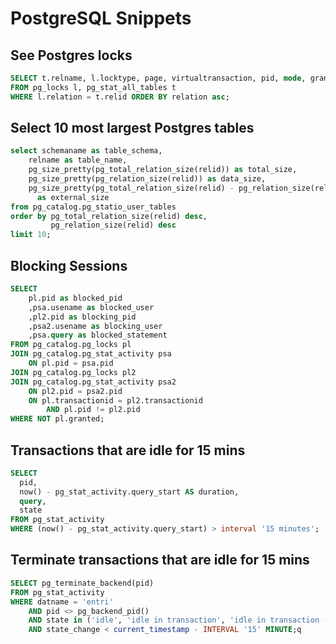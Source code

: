 # PostgreSQL Snippets

## See Postgres locks

```sql
SELECT t.relname, l.locktype, page, virtualtransaction, pid, mode, granted 
FROM pg_locks l, pg_stat_all_tables t 
WHERE l.relation = t.relid ORDER BY relation asc;
```



## Select 10 most largest Postgres tables

```sql
select schemaname as table_schema,
    relname as table_name,
    pg_size_pretty(pg_total_relation_size(relid)) as total_size,
    pg_size_pretty(pg_relation_size(relid)) as data_size,
    pg_size_pretty(pg_total_relation_size(relid) - pg_relation_size(relid))
      as external_size
from pg_catalog.pg_statio_user_tables
order by pg_total_relation_size(relid) desc,
         pg_relation_size(relid) desc
limit 10;
```



## Blocking Sessions

```sql
SELECT 
	pl.pid as blocked_pid
	,psa.usename as blocked_user
	,pl2.pid as blocking_pid
	,psa2.usename as blocking_user
	,psa.query as blocked_statement
FROM pg_catalog.pg_locks pl
JOIN pg_catalog.pg_stat_activity psa
	ON pl.pid = psa.pid
JOIN pg_catalog.pg_locks pl2
JOIN pg_catalog.pg_stat_activity psa2
	ON pl2.pid = psa2.pid
	ON pl.transactionid = pl2.transactionid 
		AND pl.pid != pl2.pid
WHERE NOT pl.granted;
```



## Transactions that are idle for 15 mins

```sql
SELECT
  pid,
  now() - pg_stat_activity.query_start AS duration,
  query,
  state
FROM pg_stat_activity
WHERE (now() - pg_stat_activity.query_start) > interval '15 minutes';
```



## Terminate transactions that are idle for 15 mins

```sql
SELECT pg_terminate_backend(pid)
FROM pg_stat_activity
WHERE datname = 'entri'
	AND pid <> pg_backend_pid()
	AND state in ('idle', 'idle in transaction', 'idle in transaction (aborted)', 'disabled') 
	AND state_change < current_timestamp - INTERVAL '15' MINUTE;q
```
